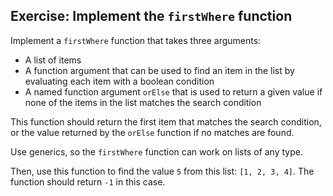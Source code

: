 ## Exercise: Implement the `firstWhere` function

Implement a `firstWhere` function that takes three arguments:

- A list of items
- A function argument that can be used to find an item in the list by evaluating each item with a boolean condition
- A named function argument `orElse` that is used to return a given value if none of the items in the list matches the search condition

This function should return the first item that matches the search condition, or the value returned by the `orElse` function if no matches are found.

Use generics, so the `firstWhere` function can work on lists of any type.

Then, use this function to find the value `5` from this list: `[1, 2, 3, 4]`. The function should return `-1` in this case.
